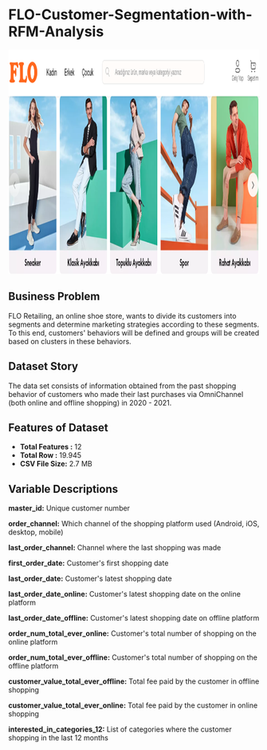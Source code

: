 # FLO-Customer-Segmentation-with-RFM-Analysis

<img src = "images/flo_rfm_analysis.png" style = "width:1142px; height:450px"/> 

## Business Problem

FLO Retailing, an online shoe store, wants to divide its customers into segments and determine marketing strategies according to these segments. To this end, customers' behaviors will be defined and groups will be created based on clusters in these behaviors.

## Dataset Story

The data set consists of information obtained from the past shopping behavior of customers who made their last purchases via OmniChannel (both online and offline shopping) in 2020 - 2021.

## Features of Dataset

- **Total Features :** 12
- **Total Row :** 19.945
- **CSV File Size:** 2.7 MB

## Variable Descriptions

**master_id:** Unique customer number

**order_channel:** Which channel of the shopping platform used (Android, iOS, desktop, mobile)

**last_order_channel:** Channel where the last shopping was made

**first_order_date:** Customer's first shopping date

**last_order_date:** Customer's latest shopping date

**last_order_date_online:** Customer's latest shopping date on the online platform

**last_order_date_offline:** Customer's latest shopping date on offline platform

**order_num_total_ever_online:** Customer's total number of shopping on the online platform

**order_num_total_ever_offline:** Customer's total number of shopping on the offline platform

**customer_value_total_ever_offline:** Total fee paid by the customer in offline shopping

**customer_value_total_ever_online:** Total fee paid by the customer in online shopping

**interested_in_categories_12:** List of categories where the customer shopping in the last 12 months
